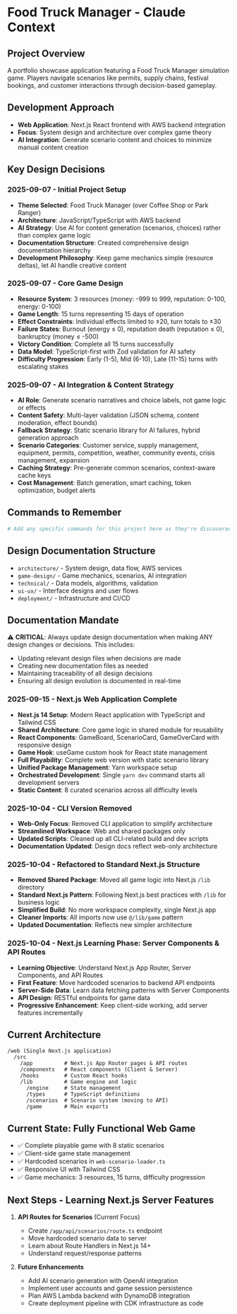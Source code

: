 # Food Truck Manager - Claude Context

## Project Overview
A portfolio showcase application featuring a Food Truck Manager simulation game. Players navigate scenarios like permits, supply chains, festival bookings, and customer interactions through decision-based gameplay.

## Development Approach
- **Web Application**: Next.js React frontend with AWS backend integration
- **Focus**: System design and architecture over complex game theory
- **AI Integration**: Generate scenario content and choices to minimize manual content creation

## Key Design Decisions

### 2025-09-07 - Initial Project Setup
- **Theme Selected**: Food Truck Manager (over Coffee Shop or Park Ranger)
- **Architecture**: JavaScript/TypeScript with AWS backend
- **AI Strategy**: Use AI for content generation (scenarios, choices) rather than complex game logic
- **Documentation Structure**: Created comprehensive design documentation hierarchy
- **Development Philosophy**: Keep game mechanics simple (resource deltas), let AI handle creative content

### 2025-09-07 - Core Game Design
- **Resource System**: 3 resources (money: -999 to 999, reputation: 0-100, energy: 0-100)
- **Game Length**: 15 turns representing 15 days of operation
- **Effect Constraints**: Individual effects limited to ±20, turn totals to ±30
- **Failure States**: Burnout (energy ≤ 0), reputation death (reputation ≤ 0), bankruptcy (money ≤ -500)
- **Victory Condition**: Complete all 15 turns successfully
- **Data Model**: TypeScript-first with Zod validation for AI safety
- **Difficulty Progression**: Early (1-5), Mid (6-10), Late (11-15) turns with escalating stakes

### 2025-09-07 - AI Integration & Content Strategy
- **AI Role**: Generate scenario narratives and choice labels, not game logic or effects
- **Content Safety**: Multi-layer validation (JSON schema, content moderation, effect bounds)
- **Fallback Strategy**: Static scenario library for AI failures, hybrid generation approach
- **Scenario Categories**: Customer service, supply management, equipment, permits, competition, weather, community events, crisis management, expansion
- **Caching Strategy**: Pre-generate common scenarios, context-aware cache keys
- **Cost Management**: Batch generation, smart caching, token optimization, budget alerts

## Commands to Remember
```bash
# Add any specific commands for this project here as they're discovered
```

## Design Documentation Structure
- `architecture/` - System design, data flow, AWS services
- `game-design/` - Game mechanics, scenarios, AI integration  
- `technical/` - Data models, algorithms, validation
- `ui-ux/` - Interface designs and user flows
- `deployment/` - Infrastructure and CI/CD

## Documentation Mandate
⚠️ **CRITICAL**: Always update design documentation when making ANY design changes or decisions. This includes:
- Updating relevant design files when decisions are made
- Creating new documentation files as needed
- Maintaining traceability of all design decisions
- Ensuring all design evolution is documented in real-time

### 2025-09-15 - Next.js Web Application Complete
- **Next.js 14 Setup**: Modern React application with TypeScript and Tailwind CSS
- **Shared Architecture**: Core game logic in shared module for reusability
- **React Components**: GameBoard, ScenarioCard, GameOverCard with responsive design
- **Game Hook**: useGame custom hook for React state management
- **Full Playability**: Complete web version with static scenario library
- **Unified Package Management**: Yarn workspace setup
- **Orchestrated Development**: Single `yarn dev` command starts all development servers
- **Static Content**: 8 curated scenarios across all difficulty levels

### 2025-10-04 - CLI Version Removed
- **Web-Only Focus**: Removed CLI application to simplify architecture
- **Streamlined Workspace**: Web and shared packages only
- **Updated Scripts**: Cleaned up all CLI-related build and dev scripts
- **Documentation Updated**: Design docs reflect web-only architecture

### 2025-10-04 - Refactored to Standard Next.js Structure
- **Removed Shared Package**: Moved all game logic into Next.js `/lib` directory
- **Standard Next.js Pattern**: Following Next.js best practices with `/lib` for business logic
- **Simplified Build**: No more workspace complexity, single Next.js app
- **Cleaner Imports**: All imports now use `@/lib/game` pattern
- **Updated Documentation**: Reflects new simpler architecture

### 2025-10-04 - Next.js Learning Phase: Server Components & API Routes
- **Learning Objective**: Understand Next.js App Router, Server Components, and API Routes
- **First Feature**: Move hardcoded scenarios to backend API endpoints
- **Server-Side Data**: Learn data fetching patterns with Server Components
- **API Design**: RESTful endpoints for game data
- **Progressive Enhancement**: Keep client-side working, add server features incrementally

## Current Architecture
```
/web (Single Next.js application)
  /src
    /app          # Next.js App Router pages & API routes
    /components   # React components (Client & Server)
    /hooks        # Custom React hooks
    /lib          # Game engine and logic
      /engine     # State management
      /types      # TypeScript definitions
      /scenarios  # Scenario system (moving to API)
      /game       # Main exports
```

## Current State: Fully Functional Web Game
- ✅ Complete playable game with 8 static scenarios
- ✅ Client-side game state management
- ✅ Hardcoded scenarios in `web-scenario-loader.ts`
- ✅ Responsive UI with Tailwind CSS
- ✅ Game mechanics: 3 resources, 15 turns, difficulty progression

## Next Steps - Learning Next.js Server Features
1. **API Routes for Scenarios** (Current Focus)
   - Create `/app/api/scenarios/route.ts` endpoint
   - Move hardcoded scenario data to server
   - Learn about Route Handlers in Next.js 14+
   - Understand request/response patterns

2. **Future Enhancements**
   - Add AI scenario generation with OpenAI integration
   - Implement user accounts and game session persistence
   - Plan AWS Lambda backend with DynamoDB integration
   - Create deployment pipeline with CDK infrastructure as code